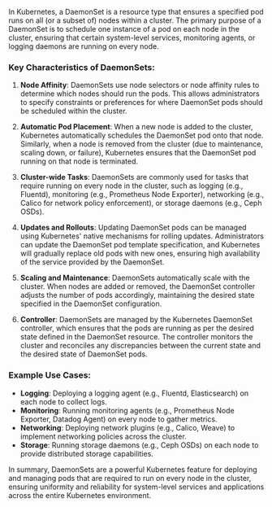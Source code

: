 



In Kubernetes, a DaemonSet is a resource type that ensures a specified pod runs on all (or a subset of) nodes within a cluster. The primary purpose of a DaemonSet is to schedule one instance of a pod on each node in the cluster, ensuring that certain system-level services, monitoring agents, or logging daemons are running on every node.

### Key Characteristics of DaemonSets:

1. **Node Affinity**: DaemonSets use node selectors or node affinity rules to determine which nodes should run the pods. This allows administrators to specify constraints or preferences for where DaemonSet pods should be scheduled within the cluster.

2. **Automatic Pod Placement**: When a new node is added to the cluster, Kubernetes automatically schedules the DaemonSet pod onto that node. Similarly, when a node is removed from the cluster (due to maintenance, scaling down, or failure), Kubernetes ensures that the DaemonSet pod running on that node is terminated.

3. **Cluster-wide Tasks**: DaemonSets are commonly used for tasks that require running on every node in the cluster, such as logging (e.g., Fluentd), monitoring (e.g., Prometheus Node Exporter), networking (e.g., Calico for network policy enforcement), or storage daemons (e.g., Ceph OSDs).

4. **Updates and Rollouts**: Updating DaemonSet pods can be managed using Kubernetes' native mechanisms for rolling updates. Administrators can update the DaemonSet pod template specification, and Kubernetes will gradually replace old pods with new ones, ensuring high availability of the service provided by the DaemonSet.

5. **Scaling and Maintenance**: DaemonSets automatically scale with the cluster. When nodes are added or removed, the DaemonSet controller adjusts the number of pods accordingly, maintaining the desired state specified in the DaemonSet configuration.

6. **Controller**: DaemonSets are managed by the Kubernetes DaemonSet controller, which ensures that the pods are running as per the desired state defined in the DaemonSet resource. The controller monitors the cluster and reconciles any discrepancies between the current state and the desired state of DaemonSet pods.

### Example Use Cases:

- **Logging**: Deploying a logging agent (e.g., Fluentd, Elasticsearch) on each node to collect logs.
- **Monitoring**: Running monitoring agents (e.g., Prometheus Node Exporter, Datadog Agent) on every node to gather metrics.
- **Networking**: Deploying network plugins (e.g., Calico, Weave) to implement networking policies across the cluster.
- **Storage**: Running storage daemons (e.g., Ceph OSDs) on each node to provide distributed storage capabilities.

In summary, DaemonSets are a powerful Kubernetes feature for deploying and managing pods that are required to run on every node in the cluster, ensuring uniformity and reliability for system-level services and applications across the entire Kubernetes environment.
